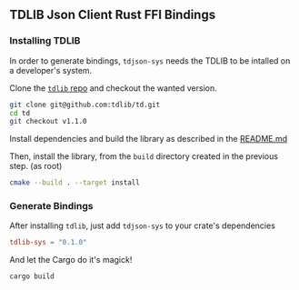 ## TDLIB Json Client Rust FFI Bindings

### Installing TDLIB

In order to generate bindings, `tdjson-sys` needs the TDLIB to be intalled on a developer's system.

Clone the [`tdlib` repo](https://github.com/tdlib/td) and checkout the wanted version.
```bash
git clone git@github.com:tdlib/td.git
cd td
git checkout v1.1.0
```

Install dependencies and build the library as described in the [README.md](https://github.com/tdlib/td/blob/master/README.md)

Then, install the library, from the `build` directory created in the previous step. (as root)
```bash
cmake --build . --target install
```

### Generate Bindings

After installing `tdlib`, just add `tdjson-sys` to your crate's dependencies

```toml
tdlib-sys = "0.1.0"
```

And let the Cargo do it's magick!
```bash
cargo build
```